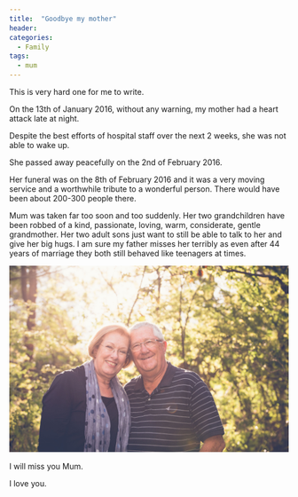 ```yaml
---
title:  "Goodbye my mother"
header:
categories: 
  - Family
tags:
  - mum
---
```

This is very hard one for me to write.

On the 13th of January 2016, without any warning, my mother had a heart attack late at night.

Despite the best efforts of hospital staff over the next 2 weeks, she was not able to wake up.

She passed away peacefully on the 2nd of February 2016.

Her funeral was on the 8th of February 2016 and it was a very moving service and a worthwhile tribute to a wonderful person. There would have been about 200-300 people there.

Mum was taken far too soon and too suddenly. Her two grandchildren have been robbed of a kind, passionate, loving, warm, considerate, gentle grandmother. Her two adult sons just want to still be able to talk to her and give her big hugs. I am sure my father misses her terribly as even after 44 years of marriage they both still behaved like teenagers at times.

![](/assets/images/2016/02/CorrGP4558-ss.jpg)

I will miss you Mum.

I love you.